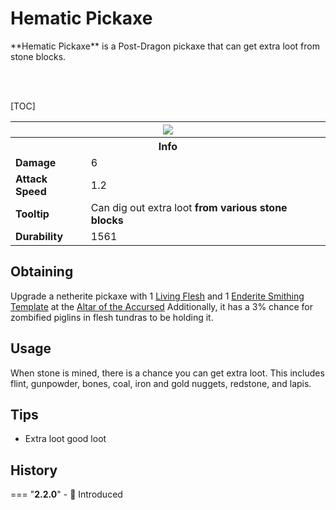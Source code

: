 # Hematic Pickaxe

<div class="result kohara-infobox-grid" markdown>
<div markdown class="kohara-infobox-text">
**Hematic Pickaxe** is a Post-Dragon pickaxe that can get extra loot from stone blocks.

<br><br>

[TOC]

</div>
<div class="kohara-infobox-table">
  <table id="kohara-infobox--item">
	<tr>
		<th colspan="2" class="kohara-infobox--top-image"><img src="../../assets/items/hematic.pickaxe.png"></th>
	</tr>
	<tr>
		<th colspan="2">Info</th>
	</tr>
	<tr>
		<td><b>Damage</b></td>
		<td>
		6
		</td>
	</tr>
	<tr>
		<td><b>Attack Speed</b></td>
		<td>1.2</td>
	</tr>
	<tr>
		<td><b>Tooltip</b></td>
		<td>
        Can dig out extra loot
        <b> 
        from various stone blocks
		</td>
	</tr>
	<tr>
		<td><b>Durability</b></td>
		<td>1561</td>
	</tr>
</table>
</div>
</div>

## Obtaining
Upgrade a netherite pickaxe with 1 [Living Flesh](../trinkets/living_flesh.md) and 1 [Enderite Smithing Template](../materials/enderite_smithing_template.md) at the [Altar of the Accursed](../../mechanics/altar_of_the_accursed.md)
Additionally, it has a 3% chance for zombified piglins in flesh tundras to be holding it.

## Usage
When stone is mined, there is a chance you can get extra loot. This includes flint, gunpowder, bones, coal, iron and gold nuggets, redstone, and lapis.

## Tips
- Extra loot good loot

## History
=== "**2.2.0**"
    - :rocket: Introduced